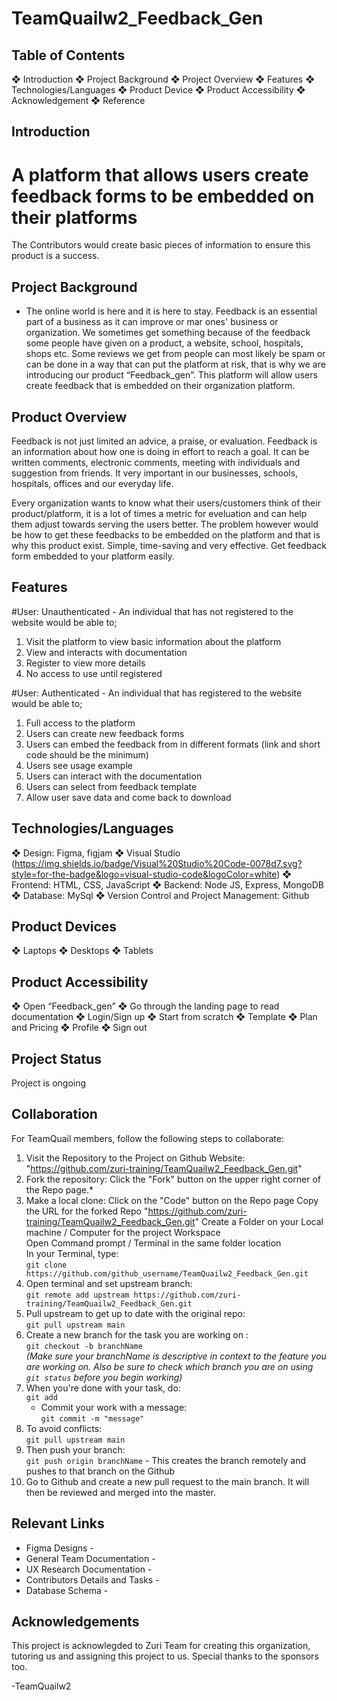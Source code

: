 # TeamQuailw2_Feedback_Gen

## Table of Contents

❖ Introduction
❖ Project Background
❖ Project Overview
❖ Features
❖ Technologies/Languages
❖ Product Device
❖ Product Accessibility
❖ Acknowledgement
❖ Reference


## Introduction
A platform that allows users create feedback forms to be embedded on their platforms
============================================
The Contributors would create basic pieces of information to ensure this product is a success.

## Project Background
* The online world is here and it is here to stay. Feedback is an essential part of a business as it can improve or mar ones' business or organization. 
We sometimes get something because of the feedback some people have given on a product, a website, school, hospitals, shops etc. Some reviews we get from people can most likely be spam or can be done in a way that can put the platform at risk, that is why we are introducing our product “Feedback_gen”.
This platform will allow users create feedback that is embedded on their organization platform.

## Product Overview
Feedback is not just limited an advice, a praise, or evaluation. Feedback is an information about how one is doing in effort to reach a goal. It can be written comments, electronic comments, meeting with individuals and suggestion from friends. It very important in our businesses, schools, hospitals, offices and our everyday life.

Every organization wants to know what their users/customers think of their product/platform, it is a lot of times a metric for eveluation and can help them adjust towards serving the users better. The problem however would be how to get these feedbacks to be embedded on the platform and that is why this product exist. Simple, time-saving and very effective. Get feedback form embedded to your platform easily.

## Features

#User: Unauthenticated - An individual that has not registered to the website would be able to;

1. Visit the platform to view basic information about the platform
2. View and interacts with documentation
3. Register to view more details
4. No access to use until registered

#User: Authenticated - An individual that has registered to the website would be able to;
1. Full access to the platform
2. Users can create new feedback forms
3. Users can embed the feedback from in different formats (link and short code should be
the minimum)
4. Users see usage example
5. Users can interact with the documentation
6. Users can select from feedback template
7. Allow user save data and come back to download

## Technologies/Languages
❖ Design: Figma, figjam
❖ Visual Studio (https://img.shields.io/badge/Visual%20Studio%20Code-0078d7.svg?style=for-the-badge&logo=visual-studio-code&logoColor=white)
❖ Frontend: HTML, CSS, JavaScript
❖ Backend: Node JS, Express, MongoDB
❖ Database: MySql
❖ Version Control and Project Management: Github

## Product Devices
❖ Laptops
❖ Desktops
❖ Tablets

## Product Accessibility
❖ Open “Feedback_gen”
❖ Go through the landing page to read documentation
❖ Login/Sign up
❖ Start from scratch
❖ Template
❖ Plan and Pricing
❖ Profile
❖ Sign out

## Project Status
 Project is ongoing
 
## Collaboration
For TeamQuail members, follow the following steps to collaborate:
1. Visit the Repository to the Project on Github Website: "https://github.com/zuri-training/TeamQuailw2_Feedback_Gen.git" <br/>
2. Fork the repository: Click the "Fork" button on the upper right corner of the Repo page.* <br/>
3. Make a local clone: 
     Click on the "Code" button on the Repo page 
     Copy the URL for the forked Repo "https://github.com/zuri-training/TeamQuailw2_Feedback_Gen.git" 
     Create a Folder on your Local machine / Computer for the project Workspace <br/>
     Open Command prompt / Terminal in the same folder location <br/>
     In your Terminal, type: <br/>
        `git clone https://github.com/github_username/TeamQuailw2_Feedback_Gen.git`
4. Open terminal and set upstream branch: <br/>
    `git remote add upstream https://github.com/zuri-training/TeamQuailw2_Feedback_Gen.git`
5. Pull upstream to get up to date with the original repo:<br/>
    `git pull upstream main`
6. Create a new branch for the task you are working on :<br/>
    `git checkout -b branchName`<br/>
    *(Make sure your branchName is descriptive in context to the feature you are working on. Also be sure to check which branch you are on using `git status` before you begin working)*
7. When you're done with your task, do:<br/>
    `git add`<br/>
   - Commit your work with a message:<br/>
   `git commit -m "message"`
8. To avoid conflicts:<br/>
    `git pull upstream main`
9. Then push your branch:<br/>
    `git push origin branchName` - This creates the branch remotely and pushes to that branch on the Github
10. Go to Github and create a new pull request to the main branch. It will then be reviewed and merged into the master.

## Relevant Links
* Figma Designs - 
* General Team Documentation - 
* UX Research Documentation - 
* Contributors Details and Tasks - 
* Database Schema - 

## Acknowledgements

This project is acknowlegded to Zuri Team for creating this organization, tutoring us and assigning this project to us.
Special thanks to the sponsors too.

-TeamQuailw2







